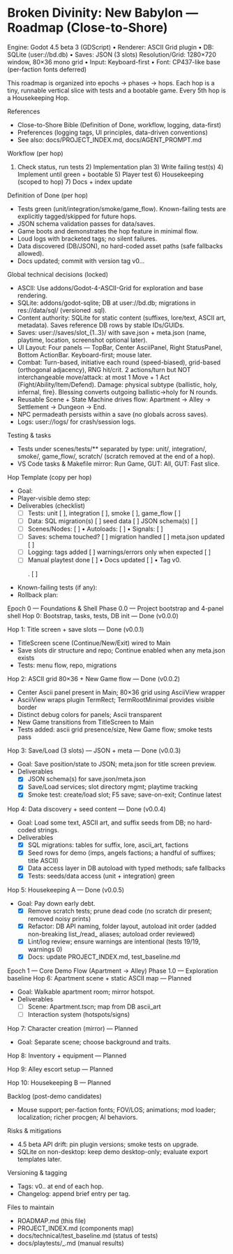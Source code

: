 # Broken Divinity: New Babylon — Roadmap (Close-to-Shore)

Engine: Godot 4.5 beta 3 (GDScript)  •  Renderer: ASCII Grid plugin  •  DB: SQLite (user://bd.db)  •  Saves: JSON (3 slots)
Resolution/Grid: 1280×720 window, 80×36 mono grid  •  Input: Keyboard-first  •  Font: CP437-like base (per-faction fonts deferred)

This roadmap is organized into epochs → phases → hops. Each hop is a tiny, runnable vertical slice with tests and a bootable game. Every 5th hop is a Housekeeping Hop.

References
- Close-to-Shore Bible (Definition of Done, workflow, logging, data-first)
- Preferences (logging tags, UI principles, data-driven conventions)
- See also: docs/PROJECT_INDEX.md, docs/AGENT_PROMPT.md

Workflow (per hop)
1) Check status, run tests  2) Implementation plan  3) Write failing test(s)  4) Implement until green + bootable  5) Player test  6) Housekeeping (scoped to hop)  7) Docs + index update

Definition of Done (per hop)
- Tests green (unit/integration/smoke/game_flow). Known-failing tests are explicitly tagged/skipped for future hops.
- JSON schema validation passes for data/saves.
- Game boots and demonstrates the hop feature in minimal flow.
- Loud logs with bracketed tags; no silent failures.
- Data discovered (DB/JSON), no hard-coded asset paths (safe fallbacks allowed).
- Docs updated; commit with version tag v0.<phase>.<hop>.

Global technical decisions (locked)
- ASCII: Use addons/Godot-4-ASCII-Grid for exploration and base rendering.
- SQLite: addons/godot-sqlite; DB at user://bd.db; migrations in res://data/sql/ (versioned .sql).
- Content authority: SQLite for static content (suffixes, lore/text, ASCII art, metadata). Saves reference DB rows by stable IDs/GUIDs.
- Saves: user://saves/slot_{1..3}/ with save.json + meta.json (name, playtime, location, screenshot optional later).
- UI Layout: Four panels — TopBar, Center AsciiPanel, Right StatusPanel, Bottom ActionBar. Keyboard-first; mouse later.
- Combat: Turn-based, initiative each round (speed-biased), grid-based (orthogonal adjacency), RNG hit/crit. 2 actions/turn but NOT interchangeable move/attack: at most 1 Move + 1 Act (Fight/Ability/Item/Defend). Damage: physical subtype {ballistic, holy, infernal, fire}. Blessing converts outgoing ballistic→holy for N rounds.
- Reusable Scene + State Machine drives flow: Apartment → Alley → Settlement → Dungeon → End.
- NPC permadeath persists within a save (no globals across saves).
- Logs: user://logs/ for crash/session logs.

Testing & tasks
- Tests under scenes/tests/** separated by type: unit/, integration/, smoke/, game_flow/, scratch/ (scratch removed at the end of a hop).
- VS Code tasks & Makefile mirror: Run Game, GUT: All, GUT: Fast slice.

Hop Template (copy per hop)
- Goal:
- Player-visible demo step:
- Deliverables (checklist)
  - [ ] Tests: unit [ ], integration [ ], smoke [ ], game_flow [ ]
  - [ ] Data: SQL migration(s) [ ] seed data [ ] JSON schema(s) [ ]
  - [ ] Scenes/Nodes: [ ]  • Autoloads: [ ]  • Signals: [ ]
  - [ ] Saves: schema touched? [ ] migration handled [ ] meta.json updated [ ]
  - [ ] Logging: tags added [ ] warnings/errors only when expected [ ]
  - [ ] Manual playtest done [ ]  • Docs updated [ ]  • Tag v0.<p>.<h> [ ]
- Known-failing tests (if any):
- Rollback plan:

Epoch 0 — Foundations & Shell
Phase 0.0 — Project bootstrap and 4-panel shell
Hop 0: Bootstrap, tasks, tests, DB init — Done (v0.0.0)

Hop 1: Title screen + save slots — Done (v0.0.1)
- TitleScreen scene (Continue/New/Exit) wired to Main
- Save slots dir structure and repo; Continue enabled when any meta.json exists
- Tests: menu flow, repo, migrations

Hop 2: ASCII grid 80×36 + New Game flow — Done (v0.0.2)
- Center Ascii panel present in Main; 80×36 grid using AsciiView wrapper
- AsciiView wraps plugin TermRect; TermRootMinimal provides visible border
- Distinct debug colors for panels; Ascii transparent
- New Game transitions from TitleScreen to Main
- Tests added: ascii grid presence/size, New Game flow; smoke tests pass

Hop 3: Save/Load (3 slots) — JSON + meta — Done (v0.0.3)
- Goal: Save position/state to JSON; meta.json for title screen preview.
- Deliverables
  - [x] JSON schema(s) for save.json/meta.json
  - [x] Save/Load services; slot directory mgmt; playtime tracking
  - [x] Smoke test: create/load slot; F5 save; save-on-exit; Continue latest

Hop 4: Data discovery + seed content — Done (v0.0.4)
- Goal: Load some text, ASCII art, and suffix seeds from DB; no hard-coded strings.
- Deliverables
  - [x] SQL migrations: tables for suffix, lore, ascii_art, factions
  - [x] Seed rows for demo (imps, angels factions; a handful of suffixes; title ASCII)
  - [x] Data access layer in DB autoload with typed methods; safe fallbacks
  - [x] Tests: seeds/data access (unit + integration) green

Hop 5: Housekeeping A — Done (v0.0.5)
- Goal: Pay down early debt.
  - [x] Remove scratch tests; prune dead code (no scratch dir present; removed noisy prints)
  - [x] Refactor: DB API naming, folder layout, autoload init order (added non-breaking list_/read_ aliases; autoload order reviewed)
  - [x] Lint/log review; ensure warnings are intentional (tests 19/19, warnings 0)
  - [x] Docs: update PROJECT_INDEX.md, test_baseline.md

Epoch 1 — Core Demo Flow (Apartment → Alley)
Phase 1.0 — Exploration baseline
Hop 6: Apartment scene + static ASCII map — Planned
- Goal: Walkable apartment room; mirror hotspot.
- Deliverables
  - [ ] Scene: Apartment.tscn; map from DB ascii_art
  - [ ] Interaction system (hotspots/signs)

Hop 7: Character creation (mirror) — Planned
- Goal: Separate scene; choose background and traits.

Hop 8: Inventory + equipment — Planned

Hop 9: Alley escort setup — Planned

Hop 10: Housekeeping B — Planned

Backlog (post-demo candidates)
- Mouse support; per-faction fonts; FOV/LOS; animations; mod loader; localization; richer procgen; AI behaviors.

Risks & mitigations
- 4.5 beta API drift: pin plugin versions; smoke tests on upgrade.
- SQLite on non-desktop: keep demo desktop-only; evaluate export templates later.

Versioning & tagging
- Tags: v0.<phase>.<hop> at end of each hop.
- Changelog: append brief entry per tag.

Files to maintain
- ROADMAP.md (this file)
- PROJECT_INDEX.md (components map)
- docs/technical/test_baseline.md (status of tests)
- docs/playtests/<date>_<hop>.md (manual results)
